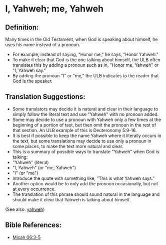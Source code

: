 # I, Yahweh; me, Yahweh #

## Definition: ##

Many times in the Old Testament, when God is speaking about himself, he uses his name instead of a pronoun.

* For example, instead of saying, "Honor me," he says, "Honor Yahweh." 
* To make it clear that God is the one talking about himself, the ULB often translates this by adding a pronoun such as in, "Honor me, Yahweh" or "I, Yahweh say."
* By adding the pronoun "I" or "me," the ULB indicates to the reader that God is the speaker.

## Translation Suggestions: ##

* Some translators may decide it is natural and clear in their language to simply follow the literal text and use "Yahweh" with no pronoun added.
* Some may decide to use a pronoun with Yahweh only a few times at the beginning of a portion of text, but then omit the pronoun in the rest of that section. An ULB example of this is Deuteronomy 5:9-16.
* It is best if possible to keep the name Yahweh where it literally occurs in the text, but some translations may decide to use only a pronoun in some places, to make the text more natural and clear.
* This is a summary of possible ways to translate "Yahweh" when God is talking:
 * "Yahweh" (literal)        
 * "I, Yahweh" (or "me, Yahweh")
 * "I" (or "me") 
 * Introduce the quote with something like, "This is what Yahweh says."
* Another option would be to only add the pronoun occasionally, but not at every occurrence. 
* The translation of this phrase should sound natural in the language and should make it clear that Yahweh is talking about himself.                     

(See also: [yahweh](../kt/yahweh.md))

## Bible References: ##

* [Micah 06:3-5](https://door43.org/en/bible/notes/mic/06/03)

